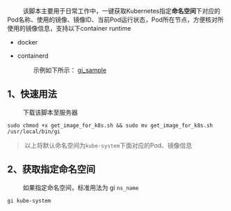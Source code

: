 &emsp; &emsp; 该脚本主要用于日常工作中，一键获取Kubernetes指定**命名空间**下对应的Pod名称、使用的镜像、镜像ID、当前Pod运行状态，Pod所在节点，方便核对所使用的镜像信息，支持以下container runtime
- docker
- containerd

  &emsp; &emsp; 示例如下所示：
  [gi_sample](./gi_sample.png)

## 1、快速用法

&emsp; &emsp; 下载该脚本至服务器

```shell
sudo chmod +x get_image_for_k8s.sh && sudo mv get_image_for_k8s.sh /usr/local/bin/gi
```

> 以上将默认命名空间为`kube-system`下面对应的Pod、镜像信息

## 2、获取指定命名空间

&emsp; &emsp; 如果指定命名空间，标准用法为 gi `ns_name`

```shell
gi kube-system
```
  
